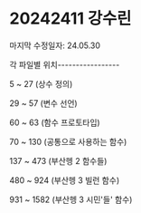 # 20242411 강수린

마지막 수정일자: 24.05.30


각 파일별 위치-----------------

5 ~ 27 (상수 정의)

29 ~ 57 (변수 선언)

60 ~ 63 (함수 프로토타입)

70 ~ 130 (공통으로 사용하는 함수)

137 ~ 473 (부산헹 2 함수들)

480 ~ 924 (부산헹 3 빌런 함수)

931 ~ 1582 (부산헹 3 시민'들' 함수)


